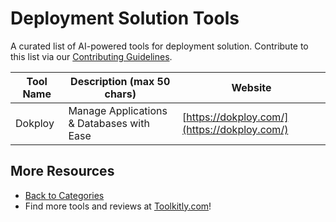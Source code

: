# Deployment Solution Tools

A curated list of AI-powered tools for deployment solution. Contribute to this list via our [Contributing Guidelines](../CONTRIBUTING.md).

| Tool Name | Description (max 50 chars) | Website |
|-----------|----------------------------|---------|
| Dokploy | Manage Applications & Databases with Ease | [https://dokploy.com/](https://dokploy.com/) |

## More Resources
- [Back to Categories](../README.md)
- Find more tools and reviews at [Toolkitly.com](https://toolkitly.com)!
